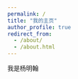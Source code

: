 ```yaml
---
permalink: /
title: "我的主页"
author_profile: true
redirect_from: 
  - /about/
  - /about.html
---
```


我是杨明翰

